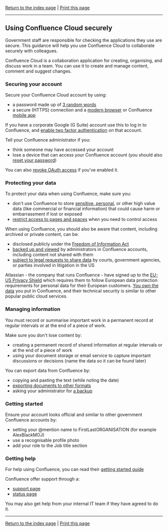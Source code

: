 [Return to the index page](/using-cloud/help-for-end-users/) | [Print this page](https://gitprint.com/cheyrou23/using-cloud/blob/master/help-for-end-users/Confluence-Cloud/Using-Confluence-Cloud-securely.md)

---

## Using Confluence Cloud securely

Government staff are responsible for checking the applications they use are secure. This guidance will help you use Confluence Cloud to collaborate securely with colleagues.

Confluence Cloud is a collaboration application for creating, organising, and discuss work in a team. You can use it to create and manage content, comment and suggest changes.

### Securing your account

Secure your Confluence Cloud account by using:

- a password made up of [3 random words](https://www.ncsc.gov.uk/blog-post/three-random-words-or-thinkrandom-0)
- a secure (HTTPS) connection and a [modern browser](https://whatbrowser.org/) or Confluence  [mobile app](https://www.atlassian.com/software/confluence/mobile-app)

If you have a corporate Google (G Suite) account use this to log in to Confluence, and [enable two factor authentication](https://www.google.com/landing/2step/) on that account.

Tell your Confluence administrator if you:

- think someone may have accessed your account
- lose a device that can access your Confluence account (you should also [reset your password](https://confluence.atlassian.com/confcloud/change-your-password-724765385.html))

You can also [revoke OAuth access](https://confluence.atlassian.com/confcloud/view-and-revoke-oauth-access-tokens-724765409.html) if you&#39;ve enabled it.

### Protecting your data

To protect your data when using Confluence, make sure you:

- don&#39;t use Confluence to store [sensitive, personal](https://ico.org.uk/for-organisations/guide-to-data-protection/key-definitions/), or other high value data (like commercial or financial information) that could cause harm or embarrassment if lost or exposed
- [restrict access to pages and spaces](https://confluence.atlassian.com/confcloud/permissions-and-restrictions-724765432.html) when you need to control access

When using Confluence, you should also be aware that content, including archived or private content, can be:

- disclosed publicly under the [Freedom of Information Act](https://ico.org.uk/for-organisations/guide-to-freedom-of-information/what-is-the-foi-act/)
- [backed up and viewed](https://confluence.atlassian.com/confcloud/create-a-site-backup-724765526.html) by administrators in Confluence accounts, including content not shared with them
- [subject to legal requests to share data](https://www.atlassian.com/legal/privacy-policy) by courts, government agencies, or parties involved in litigation in the US

Atlassian - the company that runs Confluence - have signed up to the [EU-US Privacy Shield](https://www.atlassian.com/legal/privacy-policy) which requires them to follow European data protection requirements for personal data for their European customers. [You own the data](https://www.atlassian.com/legal/privacy-policy) you put in Confluence, and their technical security is similar to other popular public cloud services.

### Managing information

You must record or summarise important work in a permanent record at regular intervals or at the end of a piece of work.

Make sure you don&#39;t lose content by:

- creating a permanent record of shared information at regular intervals or at the end of a piece of work
- using your document storage or email service to capture important discussions or decisions (name the data so it can be found later)

You can export data from Confluence by:

- copying and pasting the text (while noting the date)
- [exporting documents to other formats](https://confluence.atlassian.com/confcloud/export-content-to-word-pdf-html-and-xml-724764824.html)
- asking your administrator for  [a backup](https://confluence.atlassian.com/confcloud/create-a-site-backup-724765526.html)

### Getting started

Ensure your account looks official and similar to other government Confluence accounts by:

- setting your @mention name to FirstLastORGANISATION (for example AlexBlackMOJ)
- use a recognisable profile photo
- add your role to the Job title section

### Getting help

For help using Confluence, you can read their [getting started guide](https://confluence.atlassian.com/confcloud/get-started-777009909.html)

Confluence offer support through a:

- [support page](https://confluence.atlassian.com/cloud/get-help-and-support-744721659.html)
- [status page](http://status.atlassian.com/)

You may also get help from your internal IT team if they have agreed to do it.

---

[Return to the index page](/using-cloud/help-for-end-users/) | [Print this page](https://gitprint.com/cheyrou23/using-cloud/blob/master/help-for-end-users/Confluence-Cloud/Using-Confluence-Cloud-securely.md)